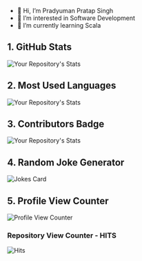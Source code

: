 - 👋 Hi, I’m Pradyuman Pratap Singh
- 👀 I’m interested in Software Development
- 🌱 I’m currently learning Scala

## 1. GitHub Stats

![Your Repository's Stats](https://github-readme-stats.vercel.app/api?username=PradyumanKnoldus&show_icons=true)

## 2. Most Used Languages

![Your Repository's Stats](https://github-readme-stats.vercel.app/api/top-langs/?username=PradyumanKnoldus&theme=blue-green)

## 3. Contributors Badge

![Your Repository's Stats](https://contrib.rocks/image?repo=PradyumanKnoldus/Scala)

## 4. Random Joke Generator

![Jokes Card](https://readme-jokes.vercel.app/api)

## 5. Profile View Counter

![Profile View Counter](https://komarev.com/ghpvc/?username=PradyumanKnoldus)

### Repository View Counter - HITS

![Hits](https://hitcounter.pythonanywhere.com/count/tag.svg?url=https://github.com/PradyumanKnoldus/Python)

<!---
PradyumanKnoldus/PradyumanKnoldus is a ✨ special ✨ repository because its `README.md` (this file) appears on your GitHub profile.
You can click the Preview link to take a look at your changes.
--->
